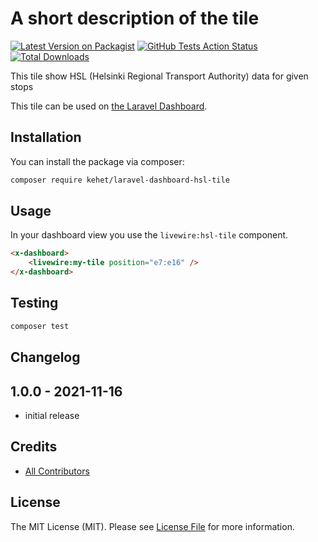 # A short description of the tile

[![Latest Version on Packagist](https://img.shields.io/packagist/v/kehet/laravel-dashboard-hsl-tile.svg?style=flat-square)](https://packagist.org/packages/kehet/laravel-dashboard-hsl-tile)
[![GitHub Tests Action Status](https://img.shields.io/github/workflow/status/kehet/laravel-dashboard-hsl-tile/run-tests?label=tests)](https://github.com/kehet/laravel-dashboard-hsl-tile/actions?query=workflow%3Arun-tests+branch%3Amaster)
[![Total Downloads](https://img.shields.io/packagist/dt/kehet/laravel-dashboard-hsl-tile.svg?style=flat-square)](https://packagist.org/packages/kehet/laravel-dashboard-hsl-tile)

This tile show HSL (Helsinki Regional Transport Authority) data for given stops

This tile can be used on [the Laravel Dashboard](https://docs.spatie.be/laravel-dashboard).

## Installation

You can install the package via composer:

```bash
composer require kehet/laravel-dashboard-hsl-tile
```

## Usage

In your dashboard view you use the `livewire:hsl-tile` component.

```html
<x-dashboard>
    <livewire:my-tile position="e7:e16" />
</x-dashboard>
```

## Testing

``` bash
composer test
```

## Changelog

## 1.0.0 - 2021-11-16

- initial release

## Credits

- [All Contributors](../../contributors)

## License

The MIT License (MIT). Please see [License File](LICENSE.md) for more information.
